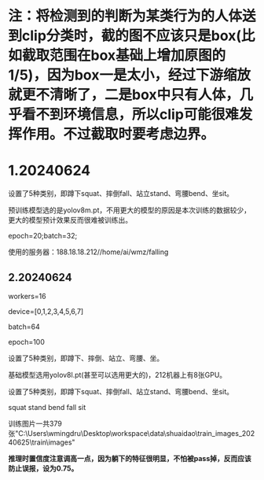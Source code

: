 # 注：将检测到的判断为某类行为的人体送到clip分类时，截的图不应该只是box(比如截取范围在box基础上增加原图的1/5)，因为box一是太小，经过下游缩放就更不清晰了，二是box中只有人体，几乎看不到环境信息，所以clip可能很难发挥作用。不过截取时要考虑边界。

# 1.20240624

设置了5种类别，即蹲下squat、摔倒fall、站立stand、弯腰bend、坐sit。

预训练模型选的是yolov8m.pt，不用更大的模型的原因是本次训练的数据较少，更大的模型预计效果反而很难被训练出。

epoch=20;batch=32;

使用的服务器：188.18.18.212//home/ai/wmz/falling

## 2.20240624

workers=16

device=[0,1,2,3,4,5,6,7]

batch=64

epoch=100

设置了5种类别，即蹲下、摔倒、站立、弯腰、坐。

基础模型选用yolov8l.pt(甚至可以选用更大的)，212机器上有8张GPU。

设置了5种类别，即蹲下squat、摔倒fall、站立stand、弯腰bend、坐sit。

squat
stand
bend
fall
sit

训练图片一共379张"C:\Users\wmingdru\Desktop\workspace\data\shuaidao\train_images_20240625\train\images"

**推理时置信度注意调高一点，因为躺下的特征很明显，不怕被pass掉，反而应该防止误报，设为0.75。**



